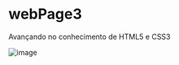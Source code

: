 # webPage3
Avançando no conhecimento de HTML5 e CSS3

![image](https://user-images.githubusercontent.com/100943409/165809645-489e2d59-e36f-4474-9767-30f091ddbd45.png)
